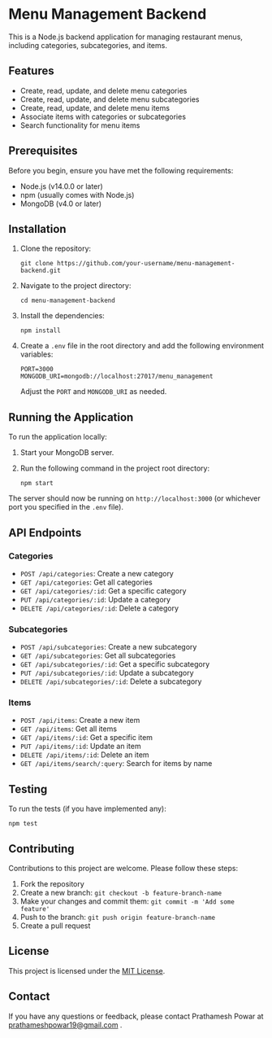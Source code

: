 # Menu Management Backend

This is a Node.js backend application for managing restaurant menus, including categories, subcategories, and items.

## Features

- Create, read, update, and delete menu categories
- Create, read, update, and delete menu subcategories
- Create, read, update, and delete menu items
- Associate items with categories or subcategories
- Search functionality for menu items

## Prerequisites

Before you begin, ensure you have met the following requirements:

- Node.js (v14.0.0 or later)
- npm (usually comes with Node.js)
- MongoDB (v4.0 or later)

## Installation

1. Clone the repository:
   ```
   git clone https://github.com/your-username/menu-management-backend.git
   ```

2. Navigate to the project directory:
   ```
   cd menu-management-backend
   ```

3. Install the dependencies:
   ```
   npm install
   ```

4. Create a `.env` file in the root directory and add the following environment variables:
   ```
   PORT=3000
   MONGODB_URI=mongodb://localhost:27017/menu_management
   ```
   Adjust the `PORT` and `MONGODB_URI` as needed.

## Running the Application

To run the application locally:

1. Start your MongoDB server.

2. Run the following command in the project root directory:
   ```
   npm start
   ```

The server should now be running on `http://localhost:3000` (or whichever port you specified in the `.env` file).

## API Endpoints

### Categories

- `POST /api/categories`: Create a new category
- `GET /api/categories`: Get all categories
- `GET /api/categories/:id`: Get a specific category
- `PUT /api/categories/:id`: Update a category
- `DELETE /api/categories/:id`: Delete a category

### Subcategories

- `POST /api/subcategories`: Create a new subcategory
- `GET /api/subcategories`: Get all subcategories
- `GET /api/subcategories/:id`: Get a specific subcategory
- `PUT /api/subcategories/:id`: Update a subcategory
- `DELETE /api/subcategories/:id`: Delete a subcategory

### Items

- `POST /api/items`: Create a new item
- `GET /api/items`: Get all items
- `GET /api/items/:id`: Get a specific item
- `PUT /api/items/:id`: Update an item
- `DELETE /api/items/:id`: Delete an item
- `GET /api/items/search/:query`: Search for items by name

## Testing

To run the tests (if you have implemented any):

```
npm test
```

## Contributing

Contributions to this project are welcome. Please follow these steps:

1. Fork the repository
2. Create a new branch: `git checkout -b feature-branch-name`
3. Make your changes and commit them: `git commit -m 'Add some feature'`
4. Push to the branch: `git push origin feature-branch-name`
5. Create a pull request

## License

This project is licensed under the [MIT License](LICENSE).

## Contact

If you have any questions or feedback, please contact Prathamesh Powar at prathameshpowar19@gmail.com .
